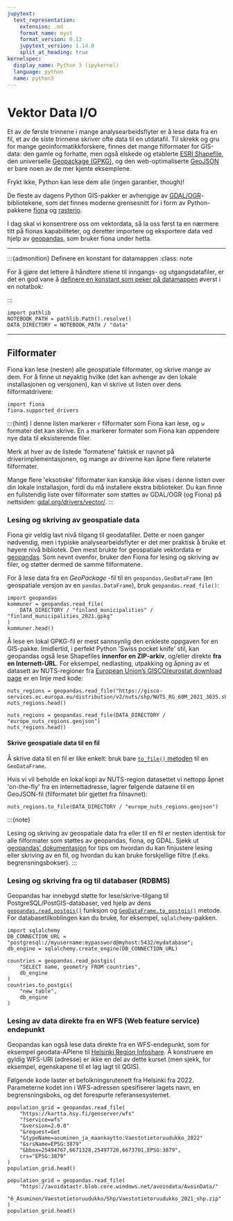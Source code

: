 ```yaml
---
jupytext:
  text_representation:
    extension: .md
    format_name: myst
    format_version: 0.13
    jupytext_version: 1.14.0
    split_at_heading: true
kernelspec:
  display_name: Python 3 (ipykernel)
  language: python
  name: python3
---
```


# Vektor Data I/O

Et av de første trinnene i mange analysearbeidsflyter er å lese data fra en fil, et av de siste trinnene skriver ofte data til en utdatafil. Til skrekk og gru for mange geoinformatikkforskere, finnes det mange filformater for GIS-data: den gamle og forhatte, men også elskede og etablerte [ESRI Shapefile](https://en.wikipedia.org/wiki/Shapefile), den universelle [Geopackage (GPKG)](https://en.wikipedia.org/wiki/GeoPackage), og den web-optimaliserte [GeoJSON](https://en.wikipedia.org/wiki/GeoJSON) er bare noen av de mer kjente eksemplene.

Frykt ikke, Python kan lese dem alle (ingen garantier, though)! 

De fleste av dagens Python GIS-pakker er avhengige av [GDAL/OGR](https://gdal.org/)-bibliotekene, som det finnes moderne grensesnitt for i form av Python-pakkene [fiona](https://fiona.readthedocs.io) og [rasterio](https://rasterio.readthedocs.io).

I dag skal vi konsentrere oss om vektordata, så la oss først ta en nærmere titt på fionas kapabiliteter, og deretter importere og eksportere data ved hjelp av [geopandas](https://geopandas.org/), som bruker fiona under hetta.


---

:::{admonition} Definere en konstant for datamappen
:class: note

For å gjøre det lettere å håndtere stiene til inngangs- og utgangsdatafiler, er det en god vane å [definere en konstant som peker på datamappen](managing-file-paths) øverst i en notatbok:

:::

```{code-cell} python
import pathlib 
NOTEBOOK_PATH = pathlib.Path().resolve()
DATA_DIRECTORY = NOTEBOOK_PATH / "data"
```


---

## Filformater

Fiona kan lese (nesten) alle geospatiale filformater, og skrive mange av dem. For å finne ut nøyaktig hvilke (det kan avhenge av den lokale installasjonen og versjonen), kan vi skrive ut listen over dens filformatdrivere:

```{code-cell} python
import fiona
fiona.supported_drivers
```

:::{hint}
I denne listen markerer `r` filformater som Fiona kan *l*ese, og `w` formater det kan *s*krive. En `a` markerer formater som Fiona kan *a*ppendere nye data til eksisterende filer.

Merk at hver av de listede 'formatene' faktisk er navnet på driverimplementasjonen, og mange av driverne kan åpne flere relaterte filformater.

Mange flere 'eksotiske' filformater kan kanskje ikke vises i denne listen over din lokale installasjon, fordi du må installere ekstra biblioteker. Du kan finne en fullstendig liste over filformater som støttes av GDAL/OGR (og Fiona) på nettsiden: [gdal.org/drivers/vector/](https://gdal.org/drivers/vector/).
:::


### Lesing og skriving av geospatiale data

Fiona gir veldig lavt nivå tilgang til geodatafiler. Dette er noen ganger nødvendig, men i typiske analysearbeidsflyter er det mer praktisk å bruke et høyere nivå bibliotek. Den mest brukte for geospatiale vektordata er [geopandas](https://geopandas.org). Som nevnt ovenfor, bruker den Fiona for lesing og skriving av filer, og støtter dermed de samme filformatene.

For å lese data fra en *GeoPackage* -fil til en `geopandas.GeoDataFrame` (en geospatiale versjon av en `pandas.DataFrame`), bruk `geopandas.read_file()`:

```{code-cell} python
import geopandas
kommuner = geopandas.read_file(
    DATA_DIRECTORY / "finland_municipalities" / "finland_municipalities_2021.gpkg"
)
kommuner.head()
```

Å lese en lokal GPKG-fil er mest sannsynlig den enkleste oppgaven for en GIS-pakke. Imidlertid, i perfekt Python 'Swiss pocket knife' stil, kan geopandas også lese Shapefiles **innenfor en ZIP-arkiv**, og/eller direkte **fra en Internett-URL**. For eksempel, nedlasting, utpakking og åpning av et datasett av NUTS-regioner fra [European Union’s GISCO/eurostat download page](https://ec.europa.eu/eurostat/web/gisco/geodata/reference-data/administrative-units-statistical-units/nuts) er en linje med kode:

```{code-cell} python
nuts_regions = geopandas.read_file("https://gisco-services.ec.europa.eu/distribution/v2/nuts/shp/NUTS_RG_60M_2021_3035.shp.zip")
nuts_regions.head()
```

```{code-cell} python
nuts_regions = geopandas.read_file(DATA_DIRECTORY / "europe_nuts_regions.geojson")
nuts_regions.head()
```

#### Skrive geospatiale data til en fil

Å skrive data til en fil er like enkelt: bruk bare [`to_file()` metoden](https://geopandas.org/en/stable/docs/reference/api/geopandas.GeoDataFrame.to_file.html#geopandas.GeoDataFrame.to_file) til en `GeoDataFrame`.

Hvis vi vil beholde en lokal kopi av NUTS-region datasettet vi nettopp åpnet 'on-the-fly' fra en internettadresse, lagrer følgende dataene til en GeoJSON-fil (filformatet blir gjettet fra filnavnet):

```{code-cell} python
nuts_regions.to_file(DATA_DIRECTORY / "europe_nuts_regions.geojson")
```

:::{note}

Lesing og skriving av geospatiale data fra eller til en fil er nesten identisk for alle filformater som støttes av geopandas, fiona, og GDAL. Sjekk ut [geopandas’ dokumentasjon](https://geopandas.org/en/stable/docs/user_guide/io.html) for tips om hvordan du kan finjustere lesing eller skriving av en fil, og hvordan du kan bruke forskjellige filtre (f.eks. begrensningsbokser).
:::


### Lesing og skriving fra og til databaser (RDBMS)

Geopandas har innebygd støtte for lese/skrive-tilgang til PostgreSQL/PostGIS-databaser, ved hjelp av dens [`geopandas.read_postgis()`](https://geopandas.org/en/stable/docs/reference/api/geopandas.read_postgis.html) funksjon og [`GeoDataFrame.to_postgis()`](https://geopandas.org/en/stable/docs/reference/api/geopandas.GeoDataFrame.to_postgis.html) metode. For databasetilkoblingen kan du bruke, for eksempel, `sqlalchemy`-pakken.

```{code-cell} python
import sqlalchemy
DB_CONNECTION_URL = "postgresql://myusername:mypassword@myhost:5432/mydatabase";
db_engine = sqlalchemy.create_engine(DB_CONNECTION_URL)

countries = geopandas.read_postgis(
    "SELECT name, geometry FROM countries",
    db_engine
)
countries.to_postgis(
    "new_table", 
    db_engine
)
```

### Lesing av data direkte fra en WFS (Web feature service) endepunkt

Geopandas kan også lese data direkte fra en WFS-endepunkt, som for eksempel geodata-APIene til [Helsinki Region Infoshare](https://hri.fi). Å konstruere en gyldig WFS-URI (adresse) er ikke en del av dette kurset (men sjekk, for eksempel, egenskapene til et lag lagt til QGIS).

Følgende kode laster et befolkningsrutenett fra Helsinki fra 2022. Parameterne kodet inn i WFS-adressen spesifiserer lagets navn, en begrensningsboks, og det forespurte referansesystemet.

```{code-cell} python
population_grid = geopandas.read_file(
    "https://kartta.hsy.fi/geoserver/wfs"
    "?service=wfs"
    "&version=2.0.0"
    "&request=Get
    "&typeName=asuminen_ja_maankaytto:Vaestotietoruudukko_2022"
    "&srsName=EPSG:3879"
    "&bbox=25494767,6671328,25497720,6673701,EPSG:3879",
    crs="EPSG:3879"
)
population_grid.head()
```

```{code-cell} python
population_grid = geopandas.read_file(
    "https://avoidatastr.blob.core.windows.net/avoindata/AvoinData/"
    "6_Asuminen/Vaestotietoruudukko/Shp/Vaestotietoruudukko_2021_shp.zip"
)
population_grid.head()
```
